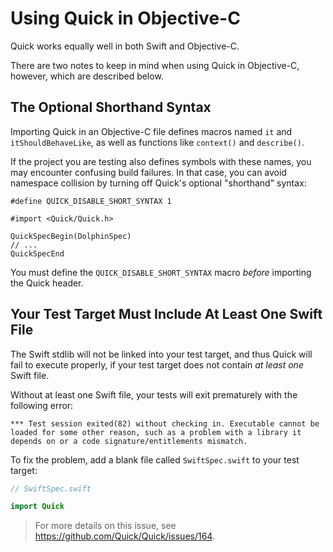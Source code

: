 # Using Quick in Objective-C

Quick works equally well in both Swift and Objective-C.

There are two notes to keep in mind when using Quick in Objective-C,
however, which are described below.

## The Optional Shorthand Syntax

Importing Quick in an Objective-C file defines macros named `it` and
`itShouldBehaveLike`, as well as functions like `context()` and `describe()`.

If the project you are testing also defines symbols with these names, you may
encounter confusing build failures. In that case, you can avoid namespace
collision by turning off Quick's optional "shorthand" syntax:

```objc
#define QUICK_DISABLE_SHORT_SYNTAX 1

#import <Quick/Quick.h>

QuickSpecBegin(DolphinSpec)
// ...
QuickSpecEnd
```

You must define the `QUICK_DISABLE_SHORT_SYNTAX` macro *before*
importing the Quick header.

## Your Test Target Must Include At Least One Swift File

The Swift stdlib will not be linked into your test target, and thus
Quick will fail to execute properly, if your test target does not contain
*at least one* Swift file.

Without at least one Swift file, your tests will exit prematurely with
the following error:

```
*** Test session exited(82) without checking in. Executable cannot be
loaded for some other reason, such as a problem with a library it
depends on or a code signature/entitlements mismatch.
```

To fix the problem, add a blank file called `SwiftSpec.swift` to your test target:

```swift
// SwiftSpec.swift

import Quick
```

> For more details on this issue, see https://github.com/Quick/Quick/issues/164.
